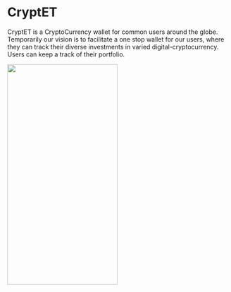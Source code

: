 # CryptET
CryptET is a CryptoCurrency wallet for common users around the globe. Temporarily our vision is to facilitate a one stop wallet for our users, where they can track their diverse investments in varied digital-cryptocurrency. Users can keep a track of their portfolio. 

<img src="https://github.com/Vivek-Hotti/CryptET/blob/main/images/1.jpeg" width="250" height="500"><p>
